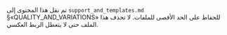 <!-- CMIS:START::RELOCATION_NOTICE -->
تم نقل هذا المحتوى إلى `support_and_templates.md` §«QUALITY_AND_VARIATIONS» للحفاظ على الحد الأقصى للملفات. لا تحذف هذا الملف حتى لا يتعطل الربط العكسي.
<!-- CMIS:END::RELOCATION_NOTICE -->
